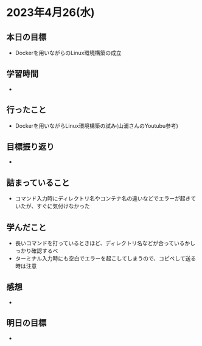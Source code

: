 # 2023年4月26(水)

## 本日の目標
- Dockerを用いながらのLinux環境構築の成立

## 学習時間
- 

## 行ったこと
- Dockerを用いながらLinux環境構築の試み(山浦さんのYoutubu参考)
   
## 目標振り返り
- 

## 詰まっていること
- コマンド入力時にディレクトリ名やコンテナ名の違いなどでエラーが起きていたが、すぐに気付けなかった

## 学んだこと
- 長いコマンドを打っているときほど、ディレクトリ名などが合っているかしっかり確認するべ
- ターミナル入力時にも空白でエラーを起こしてしまうので、コピペして送る時は注意

## 感想
- 
## 明日の目標
- 